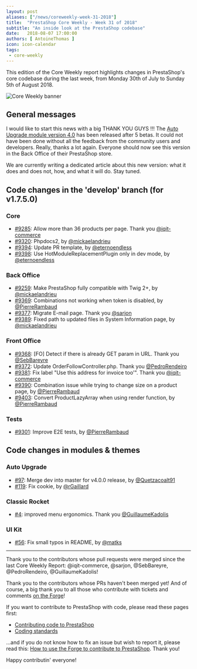 ```yaml
---
layout: post
aliases: ["/news/coreweekly-week-31-2018"]
title:  "PrestaShop Core Weekly - Week 31 of 2018"
subtitle: "An inside look at the PrestaShop codebase"
date:   2018-08-07 17:00:00
authors: [ AntoineThomas ]
icon: icon-calendar
tags:
 - core-weekly
---
```


This edition of the Core Weekly report highlights changes in PrestaShop's core codebase during the last week, from Monday 30th of July to Sunday 5th of August 2018.

![Core Weekly banner](/assets/images/2017/04/core_weekly_banner.jpg)


## General messages

I would like to start this news with a big THANK YOU GUYS !!!
The [Auto Upgrade module version 4.0](https://github.com/PrestaShop/autoupgrade/releases/tag/v4.0.0) has been released after 5 betas. It could not have been done without all the feedback from the community users and developers. Really, thanks a lot again. Everyone should now see this version in the Back Office of their PrestaShop store. 

We are currently writing a dedicated article about this new version: what it does and does not, how, and what it will do. Stay tuned.


## Code changes in the 'develop' branch (for v1.7.5.0)

### Core

* [#9285](https://github.com/PrestaShop/PrestaShop/pull/9285): Allow more than 36 products per page. Thank you [@iqit-commerce](https://github.com/iqit-commerce)
* [#9320](https://github.com/PrestaShop/PrestaShop/pull/9320): Phpdocs2, by [@mickaelandrieu](https://github.com/mickaelandrieu)
* [#9394](https://github.com/PrestaShop/PrestaShop/pull/9394): Update PR template, by [@eternoendless](https://github.com/eternoendless)
* [#9398](https://github.com/PrestaShop/PrestaShop/pull/9398): Use HotModuleReplacementPlugin only in dev mode, by [@eternoendless](https://github.com/eternoendless)


### Back Office

* [#9259](https://github.com/PrestaShop/PrestaShop/pull/9259): Make PrestaShop fully compatible with Twig 2+, by [@mickaelandrieu](https://github.com/mickaelandrieu)
* [#9369](https://github.com/PrestaShop/PrestaShop/pull/9369): Combinations not working when token is disabled, by [@PierreRambaud](https://github.com/PierreRambaud)
* [#9377](https://github.com/PrestaShop/PrestaShop/pull/9377): Migrate E-mail page. Thank you [@sarjon](https://github.com/sarjon)
* [#9389](https://github.com/PrestaShop/PrestaShop/pull/9389): Fixed path to updated files in System Information page, by [@mickaelandrieu](https://github.com/mickaelandrieu)


### Front Office

* [#9368](https://github.com/PrestaShop/PrestaShop/pull/9368): [FO] Detect if there is already GET param in URL. Thank you [@SebBareyre](https://github.com/SebBareyre)
* [#9372](https://github.com/PrestaShop/PrestaShop/pull/9372): Update OrderFollowController.php. Thank you [@PedroRendeiro](https://github.com/PedroRendeiro)
* [#9381](https://github.com/PrestaShop/PrestaShop/pull/9381): Fix label "Use this address for invoice too'". Thank you [@iqit-commerce](https://github.com/iqit-commerce)
* [#9390](https://github.com/PrestaShop/PrestaShop/pull/9390): Combination issue while trying to change size on a product page, by [@PierreRambaud](https://github.com/PierreRambaud)
* [#9403](https://github.com/PrestaShop/PrestaShop/pull/9403): Convert ProductLazyArray when using render function, by [@PierreRambaud](https://github.com/PierreRambaud)


### Tests

* [#9301](https://github.com/PrestaShop/PrestaShop/pull/9301): Improve E2E tests, by [@PierreRambaud](https://github.com/PierreRambaud)


## Code changes in modules & themes

### Auto Upgrade

* [#97](https://github.com/PrestaShop/autoupgrade/pull/97): Merge dev into master for v4.0.0 release, by [@Quetzacoalt91](https://github.com/Quetzacoalt91)
* [#119](https://github.com/PrestaShop/autoupgrade/pull/119): Fix cookie, by [@rGaillard](https://github.com/rGaillard)


### Classic Rocket

* [#4](https://github.com/PrestaShop/classic-rocket/pull/4): improved menu ergonomics. Thank you [@GuillaumeKadolis](https://github.com/GuillaumeKadolis)


### UI Kit

* [#56](https://github.com/PrestaShop/prestashop-ui-kit/pull/56): Fix small typos in README, by [@matks](https://github.com/matks)


<hr />

Thank you to the contributors whose pull requests were merged since the last Core Weekly Report: @iqit-commerce, @sarjon, @SebBareyre, @PedroRendeiro, @GuillaumeKadolis!

Thank you to the contributors whose PRs haven't been merged yet! And of course, a big thank you to all those who contribute with tickets and comments [on the Forge](http://forge.prestashop.com/)!

If you want to contribute to PrestaShop with code, please read these pages first:

 * [Contributing code to PrestaShop](https://devdocs.prestashop.com/1.7/contribute/contribution-guidelines/)
 * [Coding standards](https://devdocs.prestashop.com/1.7/development/coding-standards/)

...and if you do not know how to fix an issue but wish to report it, please read this: [How to use the Forge to contribute to PrestaShop](https://devdocs.prestashop.com/1.7/contribute/contribute-reporting-issues/). Thank you!

Happy contributin' everyone!
